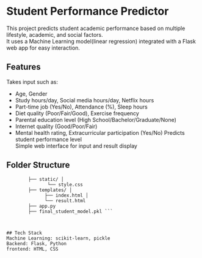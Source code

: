 # Student Performance Predictor

This project predicts student academic performance based on multiple lifestyle, academic, and social factors.  
It uses a Machine Learning model(linear regression) integrated with a Flask web app for easy interaction.

## Features
Takes input such as:
  - Age, Gender
  - Study hours/day, Social media hours/day, Netflix hours
  - Part-time job (Yes/No), Attendance (%), Sleep hours
  - Diet quality (Poor/Fair/Good), Exercise frequency
  - Parental education level (High School/Bachelor/Graduate/None)
  - Internet quality (Good/Poor/Fair)
  - Mental health rating, Extracurricular participation (Yes/No)
Predicts student performance level  
Simple web interface for input and result display

## Folder Structure
```Student_Performance_Predictor/ 
        ├── static/ │
               └── style.css
        ├── templates/ │
              ├── index.html │
              └── result.html
        ├── app.py
        ├── final_student_model.pkl ```



## Tech Stack 
Machine Learning: scikit-learn, pickle
Backend: Flask, Python
frontend: HTML, CSS

